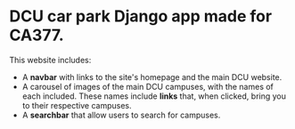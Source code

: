 # DCU car park Django app made for CA377.
This website includes:
* A **navbar** with links to the site's homepage and the main DCU website.
* A carousel of images of the main DCU campuses, with the names of each included. These names include **links** that, when clicked, bring you to their respective campuses.
* A **searchbar** that allow users to search for campuses.
